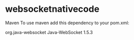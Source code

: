 # websocketnativecode

Maven
To use maven add this dependency to your pom.xml:

<dependency>
  <groupId>org.java-websocket</groupId>
  <artifactId>Java-WebSocket</artifactId>
  <version>1.5.3</version>
</dependency>

